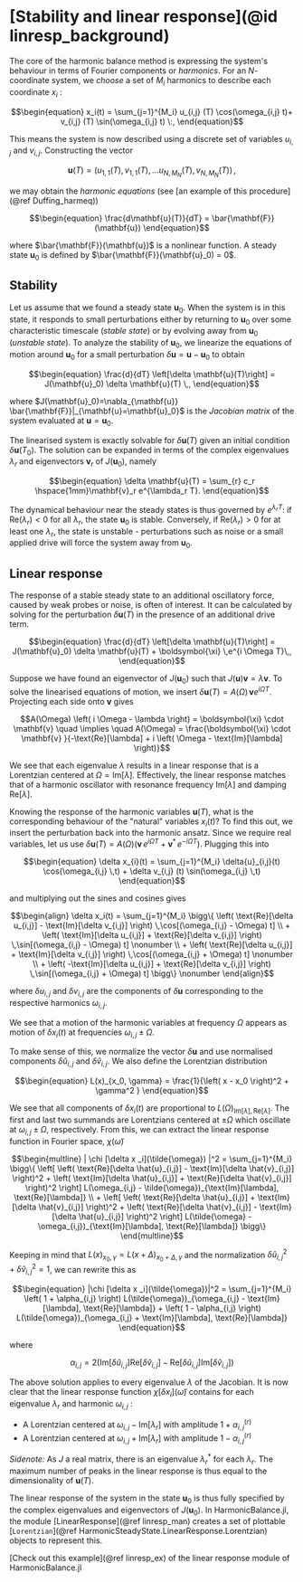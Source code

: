# [Stability and linear response](@id linresp_background)

The core of the harmonic balance method is expressing the system's behaviour in terms of Fourier components or _harmonics_. For an $N$-coordinate system, we _choose_ a set of $M_i$ harmonics to describe each coordinate $x_i$ :

```math
\begin{equation}
x_i(t) = \sum_{j=1}^{M_i} u_{i,j}  (T)  \cos(\omega_{i,j} t)+ v_{i,j} (T) \sin(\omega_{i,j} t) \:,
\end{equation}
```

This means the system is now described using a discrete set of variables $u_{i,j}$ and $v_{i,j}$. Constructing the vector

```math
\begin{equation}
\mathbf{u}(T) = (u_{1,1}(T), v_{1,1}(T), \ldots u_{N,M_N}(T), v_{N, M_N}(T))\,,
\end{equation}
```

we may obtain the _harmonic equations_ (see [an example of this procedure](@ref Duffing_harmeq))

```math
\begin{equation}
\frac{d\mathbf{u}(T)}{dT}  = \bar{\mathbf{F}} (\mathbf{u})
\end{equation}
```

where $\bar{\mathbf{F}}(\mathbf{u})$ is a nonlinear function. A steady state $\mathbf{u}_0$ is defined by $\bar{\mathbf{F}}(\mathbf{u}_0) = 0$.

## Stability

Let us assume that we found a steady state $\mathbf{u}_0$. When the system is in this state, it responds to small perturbations either by returning to $\mathbf{u}_0$ over some characteristic timescale (_stable state_) or by evolving away from $\mathbf{u}_0$ (_unstable state_). To analyze the stability of $\mathbf{u}_0$, we linearize the equations of motion around $\mathbf{u}_0$ for a small perturbation $\delta \mathbf{u} = \mathbf{u} - \mathbf{u}_0$ to obtain

```math
\begin{equation}
\frac{d}{dT} \left[\delta \mathbf{u}(T)\right] =  J(\mathbf{u}_0) \delta \mathbf{u}(T) \,,
\end{equation}
```

where $J(\mathbf{u}_0)=\nabla_{\mathbf{u}}  \bar{\mathbf{F}}|_{\mathbf{u}=\mathbf{u}_0}$ is the _Jacobian matrix_ of the system evaluated at $\mathbf{u}=\mathbf{u}_0$.

The linearised system is exactly solvable for $\delta \mathbf{u}(T)$ given an initial condition $\delta \mathbf{u}(T_0)$. The solution can be expanded in terms of the complex eigenvalues $\lambda_r$ and eigenvectors $\mathbf{v}_r$ of $J(\mathbf{u}_0)$, namely

```math
\begin{equation} 
    \delta \mathbf{u}(T) = \sum_{r} c_r \hspace{1mm}\mathbf{v}_r e^{\lambda_r T}.
\end{equation}
```

The dynamical behaviour near the steady states is thus governed by $e^{ \lambda_r T}$: if $\mathrm{Re}(\lambda_r)<0$ for all $\lambda_r$, the state $\mathbf{u}_0$ is stable. Conversely, if $\mathrm{Re}(\lambda_r)>0$ for at least one $\lambda_r$, the state is unstable - perturbations such as noise or a small applied drive will force the system away from $\mathbf{u}_0$.

## Linear response

The response of a stable steady state to an additional oscillatory force, caused by weak probes or noise, is often of interest. It can be calculated by solving for the perturbation $\delta \mathbf{u}(T)$ in the presence of an additional drive term.

```math
\begin{equation} 
\frac{d}{dT} \left[\delta \mathbf{u}(T)\right] =  J(\mathbf{u}_0) \delta \mathbf{u}(T) + \boldsymbol{\xi} \,e^{i \Omega T}\,,
\end{equation}
```

Suppose we have found an eigenvector of $J(\mathbf{u}_0)$ such that $J(\mathbf{u}) \mathbf{v} = \lambda \mathbf{v}$. To solve the linearised equations of motion, we insert $\delta \mathbf{u}(T) = A(\Omega)\, \mathbf{v} e^{i \Omega T}$. Projecting each side onto $\mathbf{v}$ gives

```math
A(\Omega) \left( i \Omega  - \lambda \right)  = \boldsymbol{\xi} \cdot \mathbf{v} \quad \implies \quad A(\Omega) = \frac{\boldsymbol{\xi} \cdot \mathbf{v} }{-\text{Re}[\lambda] + i \left( \Omega - \text{Im}[\lambda] \right)}
```

We see that each eigenvalue $\lambda$ results in a linear response that is a Lorentzian centered at $\Omega = \text{Im}[\lambda]$. Effectively, the linear response matches that of a harmonic oscillator with resonance frequency $\text{Im}[\lambda]$ and damping $\text{Re}[\lambda]$.

Knowing the response of the harmonic variables $\mathbf{u}(T)$, what is the corresponding behaviour of the "natural" variables $x_i(t)$? To find this out, we insert the perturbation back into the harmonic ansatz. Since we require real variables, let us use $\delta \mathbf{u}(T) = A(\Omega) \left( \mathbf{v} \, e^{i \Omega T} +   \mathbf{v}^* \, e^{-i \Omega T} \right)$. Plugging this into

```math
\begin{equation}
\delta x_{i}(t) = \sum_{j=1}^{M_i} \delta{u}_{i,j}(t) \cos(\omega_{i,j} \,t) + \delta v_{i,j} (t) \sin(\omega_{i,j} \,t) 
\end{equation}
```  

and multiplying out the sines and cosines gives

```math
\begin{align}
\delta x_i(t) = \sum_{j=1}^{M_i} \bigg\{ \left( \text{Re}[\delta u_{i,j}] - \text{Im}[\delta v_{i,j}] \right) \,\cos[(\omega_{i,j} - \Omega) t]  \\
+ \left( \text{Im}[\delta u_{i,j}] + \text{Re}[\delta v_{i,j}] \right) \,\sin[(\omega_{i,j} - \Omega) t] \nonumber \\
+ \left( \text{Re}[\delta u_{i,j}] + \text{Im}[\delta v_{i,j}] \right) \,\cos[(\omega_{i,j} + \Omega) t] \nonumber \\
+ \left( -\text{Im}[\delta u_{i,j}] + \text{Re}[\delta v_{i,j}] \right) \,\sin[(\omega_{i,j} + \Omega) t] \bigg\} \nonumber
\end{align}
```

where $\delta u_{i,j}$ and $\delta v_{i,j}$ are the components of $\delta \mathbf{u}$ corresponding to the respective harmonics $\omega_{i,j}$.

We see that a motion of the harmonic variables at frequency $\Omega$ appears as motion of $\delta x_i(t)$ at frequencies $\omega_{i,j}\pm \Omega$.

To make sense of this, we normalize the vector $\delta \mathbf{u}$ and use normalised components $\delta \hat{u}_{i,j}$ and $\delta \hat{v}_{i,j}$. We also define the Lorentzian distribution

```math
\begin{equation}
L(x)_{x_0, \gamma} = \frac{1}{\left( x - x_0 \right)^2 + \gamma^2 }
\end{equation}
```

We see that all components of $\delta x_i(t)$ are proportional to $L(\Omega)_{\text{Im}[\lambda], \text{Re}[\lambda]}$. The first and last two summands are Lorentzians centered at $\pm \Omega$ which oscillate at $\omega_{i,j} \pm \Omega$, respectively. From this, we can extract the linear response function in Fourier space, $\chi (\tilde{\omega})$

```math
\begin{multline}
| \chi [\delta x _i](\tilde{\omega}) |^2 = \sum_{j=1}^{M_i} \bigg\{  \left[ \left( \text{Re}[\delta \hat{u}_{i,j}] - \text{Im}[\delta \hat{v}_{i,j}] \right)^2 + \left( \text{Im}[\delta \hat{u}_{i,j}] + \text{Re}[\delta \hat{v}_{i,j}] \right)^2 \right] L(\omega_{i,j} - \tilde{\omega})_{\text{Im}[\lambda], \text{Re}[\lambda]} \\
+ \left[ \left( \text{Re}[\delta \hat{u}_{i,j}] + \text{Im}[\delta \hat{v}_{i,j}] \right)^2 + \left(  \text{Re}[\delta \hat{v}_{i,j}] - \text{Im}[\delta \hat{u}_{i,j}] \right)^2 \right] L(\tilde{\omega} - \omega_{i,j})_{\text{Im}[\lambda], \text{Re}[\lambda]} \bigg\}
\end{multline}
```

Keeping in mind that $L(x)_{x_0, \gamma} = L(x + \Delta)_{x_0 + \Delta, \gamma}$ and the normalization $\delta \hat{u}_{i,j}^2 + \delta \hat{v}_{i,j}^2 = 1$, we can rewrite this as

```math
\begin{equation}
|\chi [\delta x _i](\tilde{\omega})|^2 = \sum_{j=1}^{M_i} \left( 1 + \alpha_{i,j} \right) L(\tilde{\omega})_{\omega_{i,j} - \text{Im}[\lambda], \text{Re}[\lambda]}
+ \left( 1 - \alpha_{i,j} \right) L(\tilde{\omega})_{\omega_{i,j} + \text{Im}[\lambda], \text{Re}[\lambda]}
\end{equation}
```

where

```math
\alpha_{i,j} = 2\left( \text{Im}[\delta \hat{u}_{i,j}] \text{Re}[\delta \hat{v}_{i,j}] - \text{Re}[\delta \hat{u}_{i,j}] \text{Im}[\delta \hat{v}_{i,j}] \right)
```

The above solution applies to every eigenvalue $\lambda$ of the Jacobian. It is now clear that the linear response function $\chi [\delta x _i](\tilde{\omega})$ contains for each eigenvalue $\lambda_r$ and harmonic $\omega_{i,j}$ :

* A Lorentzian centered at $\omega_{i,j}-\text{Im}[\lambda_r]$ with amplitude $1 + \alpha_{i,j}^{(r)}$
* A Lorentzian centered at $\omega_{i,j}+\text{Im}[\lambda_r]$ with amplitude $1 - \alpha_{i,j}^{(r)}$

_Sidenote:_ As $J$ a real matrix, there is an eigenvalue $\lambda_r^*$ for each $\lambda_r$. The maximum number of peaks in the linear response is thus equal to the dimensionality of $\mathbf{u}(T)$.

The linear response of the system in the state $\mathbf{u}_0$ is thus fully specified by the complex eigenvalues and eigenvectors of $J(\mathbf{u}_0)$. In HarmonicBalance.jl, the module [LinearResponse](@ref linresp_man) creates a set of plottable [`Lorentzian`](@ref HarmonicSteadyState.LinearResponse.Lorentzian) objects to represent this.

[Check out this example](@ref linresp_ex) of the linear response module of HarmonicBalance.jl
